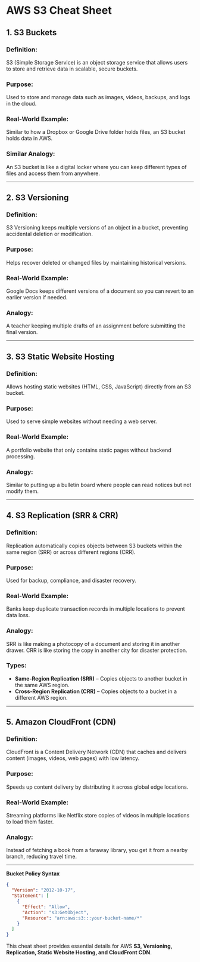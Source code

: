 # AWS S3 Cheat Sheet

## **1. S3 Buckets**

### **Definition:**
S3 (Simple Storage Service) is an object storage service that allows users to store and retrieve data in scalable, secure buckets.

### **Purpose:**
Used to store and manage data such as images, videos, backups, and logs in the cloud.

### **Real-World Example:**
Similar to how a Dropbox or Google Drive folder holds files, an S3 bucket holds data in AWS.

### **Similar Analogy:**
An S3 bucket is like a digital locker where you can keep different types of files and access them from anywhere.

---

## **2. S3 Versioning**

### **Definition:**
S3 Versioning keeps multiple versions of an object in a bucket, preventing accidental deletion or modification.

### **Purpose:**
Helps recover deleted or changed files by maintaining historical versions.

### **Real-World Example:**
Google Docs keeps different versions of a document so you can revert to an earlier version if needed.

### **Analogy:**
A teacher keeping multiple drafts of an assignment before submitting the final version.

---

## **3. S3 Static Website Hosting**

### **Definition:**
Allows hosting static websites (HTML, CSS, JavaScript) directly from an S3 bucket.

### **Purpose:**
Used to serve simple websites without needing a web server.

### **Real-World Example:**
A portfolio website that only contains static pages without backend processing.

### **Analogy:**
Similar to putting up a bulletin board where people can read notices but not modify them.

---

## **4. S3 Replication (SRR & CRR)**

### **Definition:**
Replication automatically copies objects between S3 buckets within the same region (SRR) or across different regions (CRR).

### **Purpose:**
Used for backup, compliance, and disaster recovery.

### **Real-World Example:**
Banks keep duplicate transaction records in multiple locations to prevent data loss.

### **Analogy:**
SRR is like making a photocopy of a document and storing it in another drawer. CRR is like storing the copy in another city for disaster protection.

### **Types:**
- **Same-Region Replication (SRR)** – Copies objects to another bucket in the same AWS region.
- **Cross-Region Replication (CRR)** – Copies objects to a bucket in a different AWS region.

---

## **5. Amazon CloudFront (CDN)**

### **Definition:**
CloudFront is a Content Delivery Network (CDN) that caches and delivers content (images, videos, web pages) with low latency.

### **Purpose:**
Speeds up content delivery by distributing it across global edge locations.

### **Real-World Example:**
Streaming platforms like Netflix store copies of videos in multiple locations to load them faster.

### **Analogy:**
Instead of fetching a book from a faraway library, you get it from a nearby branch, reducing travel time.

---

**Bucket Policy Syntax**
```json
{
  "Version": "2012-10-17",
  "Statement": [
    {
      "Effect": "Allow",
      "Action": "s3:GetObject",
      "Resource": "arn:aws:s3:::your-bucket-name/*"
    }
  ]
}

```

This cheat sheet provides essential details for AWS **S3, Versioning, Replication, Static Website Hosting, and CloudFront CDN**.

